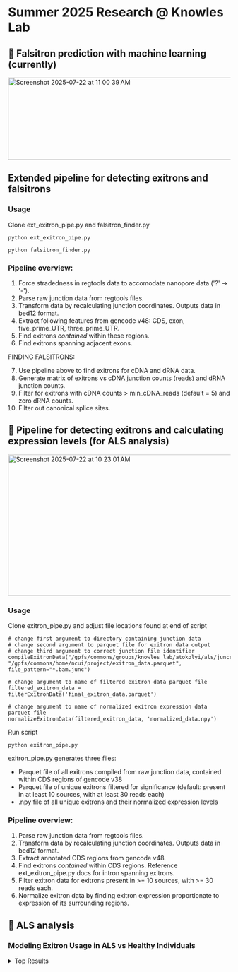 # Summer 2025 Research @ Knowles Lab

## 🌱 Falsitron prediction with machine learning (currently)
<img width="677" height="186" alt="Screenshot 2025-07-22 at 11 00 39 AM" src="https://github.com/user-attachments/assets/9538b16f-2efa-4e21-8964-a01f86076c23" />

## Extended pipeline for detecting exitrons and falsitrons

### Usage
Clone ext_exitron_pipe.py and falsitron_finder.py
```
python ext_exitron_pipe.py
```
```
python falsitron_finder.py
```
### Pipeline overview:
1. Force stradedness in regtools data to accomodate nanopore data ('?' -> '-').
2. Parse raw junction data from regtools files.
3. Transform data by recalculating junction coordinates. Outputs data in bed12 format.
4. Extract following features from gencode v48: CDS, exon, five_prime_UTR, three_prime_UTR.
5. Find exitrons *contained* within these regions.
6. Find exitrons spanning adjacent exons.

FINDING FALSITRONS:

7. Use pipeline above to find exitrons for cDNA and dRNA data.
8. Generate matrix of exitrons vs cDNA junction counts (reads) and dRNA junction counts.
9. Filter for exitrons with cDNA counts > min_cDNA_reads (default = 5) and zero dRNA counts.
10. Filter out canonical splice sites.

## 🌱 Pipeline for detecting exitrons and calculating expression levels (for ALS analysis)
<img width="733" height="320" alt="Screenshot 2025-07-22 at 10 23 01 AM" src="https://github.com/user-attachments/assets/a61ae84e-570c-4deb-a2c3-03fab4140af6" />

### Usage
Clone exitron_pipe.py and adjust file locations found at end of script
```
# change first argument to directory containing junction data 
# change second argument to parquet file for exitron data output 
# change third argument to correct junction file identifier
compileExitronData("/gpfs/commons/groups/knowles_lab/atokolyi/als/juncs_min6bp/", "/gpfs/commons/home/ncui/project/exitron_data.parquet", file_pattern="*.bam.junc")

# change argument to name of filtered exitron data parquet file 
filtered_exitron_data = filterExitronData('final_exitron_data.parquet')

# change argument to name of normalized exitron expression data parquet file 
normalizeExitronData(filtered_exitron_data, 'normalized_data.npy')
```
Run script
```
python exitron_pipe.py
```
exitron_pipe.py generates three files:
* Parquet file of all exitrons compiled from raw junction data, contained within CDS regions of gencode v38
* Parquet file of unique exitrons filtered for significance (default: present in at least 10 sources, with at least 30 reads each)
* .npy file of all unique exitrons and their normalized expression levels
  
### Pipeline overview:
1. Parse raw junction data from regtools files.
2. Transform data by recalculating junction coordinates. Outputs data in bed12 format.
3. Extract annotated CDS regions from gencode v48.
4. Find exitrons *contained* within CDS regions. Reference ext_exitron_pipe.py docs for intron spanning exitrons. 
6. Filter exitron data for exitrons present in >= 10 sources, with >= 30 reads each.
7. Normalize exitron data by finding exitron expression proportionate to expression of its surrounding regions.

## 🌱 ALS analysis
### Modeling Exitron Usage in ALS vs Healthy Individuals
<details>
  <summary> Top Results</summary>
        Coef.  Std.Err.         z         P>|z|     [0.025    0.975]          tissue                     exitron     p_fdr
    -2.660590  0.519358 -5.122847  3.009560e-07  -3.678512 -1.642668  Cortex_Frontal   chr19:35787559:35787643:+  0.000130
    -1.527758  0.299147 -5.107042  3.272404e-07  -2.114077 -0.941440  Cortex_Frontal   chr20:63678183:63678267:+  0.000130
    -7.592406  1.486782 -5.106603  3.280017e-07 -10.506445 -4.678367  Cortex_Frontal    chr7:83155079:83155169:-  0.000130
    -4.972107  1.012073 -4.912797  8.978622e-07  -6.955733 -2.988481  Cortex_Frontal  chr1:240207870:240208101:+  0.000267
    -4.962993  1.087790 -4.562456  5.055875e-06  -7.095022 -2.830964  Cortex_Frontal  chr1:240207639:240208134:+  0.000893
<details>

#### Key observations
* Strong tissue specificity for frontal cortex
* Negative coefficients indicate these exitrons are **less used** in individuals with ALS 

